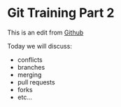 # Git Training Part 2

This is an edit from [Github](www.github.com)

Today we will discuss:
- conflicts
- branches
- merging
- pull requests
- forks
- etc...
